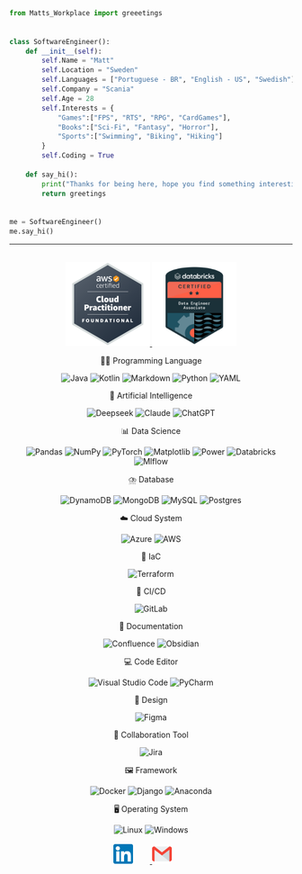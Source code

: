 ```python
from Matts_Workplace import greeetings


class SoftwareEngineer():
    def __init__(self):
        self.Name = "Matt"
        self.Location = "Sweden"
        self.Languages = ["Portuguese - BR", "English - US", "Swedish"]
        self.Company = "Scania"
        self.Age = 28
        self.Interests = {
            "Games":["FPS", "RTS", "RPG", "CardGames"],
            "Books":["Sci-Fi", "Fantasy", "Horror"],
            "Sports":["Swimming", "Biking", "Hiking"]
        }
        self.Coding = True

    def say_hi():
        print("Thanks for being here, hope you find something interesting. ;D")
        return greetings


me = SoftwareEngineer()
me.say_hi()

```
___

<div align="center">
<br>
    <body>
        <a href="https://www.credly.com/badges/9040f120-8699-427d-998f-7aefa9d3e36d/public_url">
        <img src="aws-certified-cloud-practitioner.png" alt="drawing" width="150"/>
        </a>
    </body>
    <body>
        <a href="https://credentials.databricks.com/195e3c99-67f5-4122-81bb-634012f316ad#acc.XQfSaeBl">
        <img src="databricks-certified-data-engineer-associate.png" alt="drawing" width="150"/>
        </a>
    </body>
</div>

<div align="center">
    <p>🧑‍💻 Programming Language</p>
        <img src="https://img.shields.io/badge/Java-3A75B0?logo=openjdk&logoColor=F29111" alt="Java">
        <img src="https://img.shields.io/badge/Kotlin-%237F52FF.svg?logo=kotlin&logoColor=white" alt="Kotlin">
        <img src="https://img.shields.io/badge/Markdown-%23000000.svg?logo=markdown&logoColor=white" alt="Markdown">
        <img src="https://img.shields.io/badge/Python-3776AB?logo=python&logoColor=fff" alt="Python">
        <img src="https://img.shields.io/badge/YAML-CB171E?logo=yaml&logoColor=fff" alt="YAML">
        <p>🤖 Artificial Intelligence</p>
        <img src="https://custom-icon-badges.demolab.com/badge/Deepseek-5C78FE?logo=deepseek&logoColor=fff" alt="Deepseek">
        <img src="https://img.shields.io/badge/Claude-D97757?logo=claude&logoColor=fff" alt="Claude">
        <img src="https://img.shields.io/badge/ChatGPT-74aa9c?logo=openai&logoColor=" alt="ChatGPT">
        <p>📊 Data Science</p>
        <img src="https://img.shields.io/badge/Pandas-150458?logo=pandas&logoColor=fff" alt="Pandas">
        <img src="https://img.shields.io/badge/NumPy-4DABCF?logo=numpy&logoColor=fff" alt="NumPy">
        <img src="https://img.shields.io/badge/PyTorch-%23EE4C2C.svg?logo=PyTorch&logoColor=white" alt="PyTorch">
        <img src="https://custom-icon-badges.demolab.com/badge/Matplotlib-185A80?logo=matplotlib&logoColor=fff" alt="Matplotlib">
        <img src="https://custom-icon-badges.demolab.com/badge/Power%20BI-F1C912?logo=power-bi&logoColor=fff" alt="Power">
        <img src="https://img.shields.io/badge/Databricks-fff.svg?logo=Databricks&logoColor=red" alt="Databricks">
        <img src="https://img.shields.io/badge/mlflow-000000.svg?logo=mlflow&logoColor=blue" alt="Mlflow">
        <p>⛈️ Database</p>
        <img src="https://img.shields.io/badge/DynamoDB-4053D6?logo=amazondynamodb&logoColor=fff" alt="DynamoDB">
        <img src="https://img.shields.io/badge/MongoDB-%234ea94b.svg?logo=mongodb&logoColor=white" alt="MongoDB">
        <img src="https://img.shields.io/badge/MySQL-4479A1?logo=mysql&logoColor=fff" alt="MySQL">
        <img src="https://img.shields.io/badge/Postgres-%23316192.svg?logo=postgresql&logoColor=white" alt="Postgres">
        <p>☁️ Cloud System</p>
        <img src="https://custom-icon-badges.demolab.com/badge/Microsoft%20Azure-0089D6?logo=msazure&logoColor=white" alt="Azure">
        <img src="https://img.shields.io/badge/AWS-%23FF9900.svg?logo=amazon-web-services&logoColor=white" alt="AWS">
        <p>📜 IaC</p>
        <img src="https://img.shields.io/badge/Terraform-%235835CC?logo=terraform&logoColor=fff" alt="Terraform">
        <p>🔎 CI/CD</p>
        <img src="https://img.shields.io/badge/GitLab%20CI-FC6D26?logo=gitlab&logoColor=fff" alt="GitLab">
        <p>📄 Documentation</p>
        <img src="https://img.shields.io/badge/Confluence-172B4D?logo=confluence&logoColor=247AF4" alt="Confluence">
        <img src="https://img.shields.io/badge/Obsidian-000?logo=Obsidian&logoColor=946CE4" alt="Obsidian">
        <p>💻 Code Editor</p>
        <img src="https://custom-icon-badges.demolab.com/badge/Visual%20Studio%20Code-0078d7.svg?logo=vsc&logoColor=white" alt="Visual Studio Code">
        <img src="https://img.shields.io/badge/PyCharm-000?logo=pycharm&logoColor=fff", alt="PyCharm">
        <p>🎨 Design</p>
        <img src="https://img.shields.io/badge/Figma-363841?logo=figma&logoColor=white" alt="Figma">
        <p>🤝 Collaboration Tool</p>
        <img src="https://img.shields.io/badge/Jira-0052CC?logo=jira&logoColor=fff" alt="Jira">
        <p>🖼️ Framework</p>
        <img src="https://img.shields.io/badge/Docker-2496ED?logo=docker&logoColor=fff" alt="Docker">
        <img src="https://img.shields.io/badge/Django-%23092E20.svg?logo=django&logoColor=white" alt="Django">
        <img src="https://img.shields.io/badge/Anaconda-44A833?logo=anaconda&logoColor=fff" alt="Anaconda">
        <p>🖥️ Operating System</p>
            <img src="https://img.shields.io/badge/Linux-FCC624?logo=linux&logoColor=black" alt="Linux">
            <img src="https://custom-icon-badges.demolab.com/badge/Windows-0078D6?logo=windows11&logoColor=white" alt="Windows">
            

</div>
<div align="center">
<br>
    <body>
        <a href="https://www.linkedin.com/in/antunesdq/">
            <img src="linkedin.png" alt="drawing" width="35" style="margin: 0px 30px 0px 0px"/>
        </a>
    </body>
    <body>
        <a href="mailto:antunesdq@gmail.com?
        subject=What's Up?">
            <img src="gmail.png" alt="drawing" width="35" style="margin: 0px 30px 0px 0px"/>
        </a>
    </body>
</div>